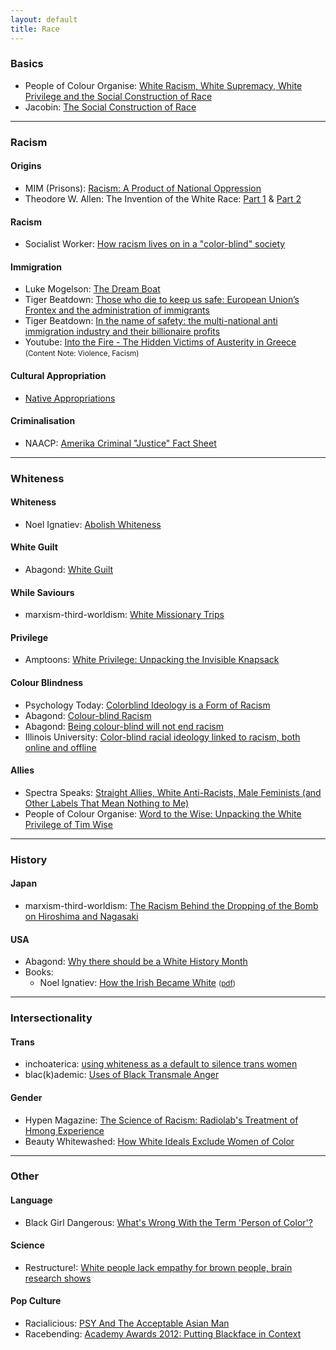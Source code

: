 ```yaml
---
layout: default
title: Race
---
```

### Basics
* People of Colour Organise: [White Racism, White Supremacy, White Privilege and the Social Construction of Race](http://web.archive.org/web/20120713172304/http://www.peopleofcolororganize.com/analysis/white-racism-white-supremacy-white-privilege-social-construction-race-2/)
* Jacobin: [The Social Construction of Race](https://www.jacobinmag.com/2015/06/racecraft-racism-social-origins-reparations/)

---

### Racism

#### Origins
* MIM (Prisons): [Racism: A Product of National Oppression](http://www.prisoncensorship.info/news/all/US/1821/)
*  Theodore W. Allen: The Invention of the White Race: [Part 1](http://clogic.eserver.org/1-2/allen.html) & [Part 2](http://clogic.eserver.org/1-2/allen2.html)

#### Racism
* Socialist Worker: [How racism lives on in a "color-blind" society](http://socialistworker.org/2012/12/04/racism-in-a-color-blind-society)

#### Immigration
* Luke Mogelson: [The Dream Boat](http://www.nytimes.com/2013/11/17/magazine/the-impossible-refugee-boat-lift-to-christmas-island.html?_r=2&pagewanted=all)
* Tiger Beatdown: [Those who die to keep us safe: European Union’s Frontex and the administration of immigrants](http://tigerbeatdown.com/2012/02/02/those-who-die-to-keep-us-safe-european-union%E2%80%99s-frontex-and-the-administration-of-immigrants/)
* Tiger Beatdown: [In the name of safety: the multi-national anti immigration industry and their billionaire profits](http://tigerbeatdown.com/2011/10/07/in-the-name-of-safety-the-multi-national-anti-immigration-industry-and-their-billionaire-profits/)
* Youtube: [Into the Fire - The Hidden Victims of Austerity in Greece](https://www.youtube.com/watch?feature=player_embedded&v=NMOnuD0SQJs) <small>(Content Note: Violence, Facism)</small>

#### Cultural Appropriation
* [Native Appropriations](http://nativeappropriations.com/)

#### Criminalisation
* NAACP: [Amerika Criminal "Justice" Fact Sheet](http://www.naacp.org/pages/criminal-justice-fact-sheet)

---

### Whiteness

#### Whiteness
* Noel Ignatiev: [Abolish Whiteness](http://imaginenoborders.org/zines/#AbolishWhiteness)

#### White Guilt
* Abagond: [White Guilt](https://abagond.wordpress.com/2009/08/14/white-guilt/)

#### While Saviours
* marxism-third-worldism: [White Missionary Trips](http://marxism-third-worldism.tumblr.com/post/83289587231/hello-i-saw-you-comment-on-a-post-about-how)

#### Privilege
* Amptoons: [White Privilege: Unpacking the Invisible Knapsack](http://www.amptoons.com/blog/files/mcintosh.html)

#### Colour Blindness
* Psychology Today: [Colorblind Ideology is a Form of Racism](http://www.psychologytoday.com/blog/colorblind/201112/colorblind-ideology-is-form-racism)
* Abagond: [Colour-blind Racism](http://abagond.wordpress.com/2008/05/31/colour-blind-racism/)
* Abagond: [Being colour-blind will not end racism](http://abagond.wordpress.com/2011/12/20/being-colour-blind-will-not-end-racism/)
* Illinois University: [Color-blind racial ideology linked to racism, both online and offline](http://news.illinois.edu/news/10/0421online.html)

#### Allies
* Spectra Speaks: [Straight Allies, White Anti-Racists, Male Feminists (and Other Labels That Mean Nothing to Me)](http://www.spectraspeaks.com/2013/05/afrofeminism-labels-politically-correct-straight-allies-white-antiracissts-male-feminists/)
* People of Colour Organise: [Word to the Wise: Unpacking the White Privilege of Tim Wise](http://web.archive.org/web/20130129224406/http://www.peopleofcolororganize.com/analysis/word-wise-unpacking-white-privilege-tim-wise/)

---

### History

#### Japan
* marxism-third-worldism: [The Racism Behind the Dropping of the Bomb on Hiroshima and Nagasaki](http://marxism-third-worldism.tumblr.com/post/85367838333/first-lets-discuss-the-reasons-for-dropping-the)

#### USA
* Abagond: [Why there should be a White History Month](http://abagond.wordpress.com/2013/02/11/why-there-should-be-a-white-history-month/)
* Books:
  * Noel Ignatiev: [How the Irish Became White](https://www.goodreads.com/book/show/305686.How_the_Irish_Became_White) <small>([pdf](http://jroan.com/HtIBWhite.pdf))</small>

---

### Intersectionality

#### Trans
* inchoaterica: [using whiteness as a default to silence trans women](https://inchoaterica.wordpress.com/2012/11/12/using-whiteness-as-default-to-silence-trans-women/)
* blac(k)ademic: [Uses of Black Transmale Anger](http://blackademic.com/uses-of-black-transmale-anger/)

#### Gender
* Hypen Magazine: [The Science of Racism: Radiolab's Treatment of Hmong Experience](http://www.hyphenmagazine.com/blog/archive/2012/10/science-racism-radiolabs-treatment-hmong-experience)
* Beauty Whitewashed: [How White Ideals Exclude Women of Color](http://www.beautyredefined.net/beauty-whitewashed-how-white-ideals-exclude-women-of-color/)

---

### Other

#### Language
* Black Girl Dangerous: [What's Wrong With the Term 'Person of Color'?](https://web.archive.org/web/20130805155714/http://blackgirldangerous.org/new-blog/2013/3/21/whats-wrong-with-the-term-person-of-color)

#### Science
* Restructure!: [White people lack empathy for brown people, brain research shows](https://restructure.wordpress.com/2010/05/04/white-people-lack-empathy-for-brown-people-brain-research-shows/)

#### Pop Culture
* Racialicious: [PSY And The Acceptable Asian Man](http://www.racialicious.com/2012/09/20/psy-and-the-acceptable-asian-man/)
* Racebending: [Academy Awards 2012: Putting Blackface in Context](http://www.racebending.com/v4/featured/academy-awards-2012-putting-blackface-context/)

